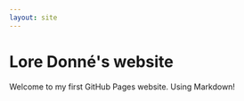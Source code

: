```yaml
---
layout: site
---
```

# Lore Donné's website
Welcome to my first GitHub Pages website.
Using Markdown!
